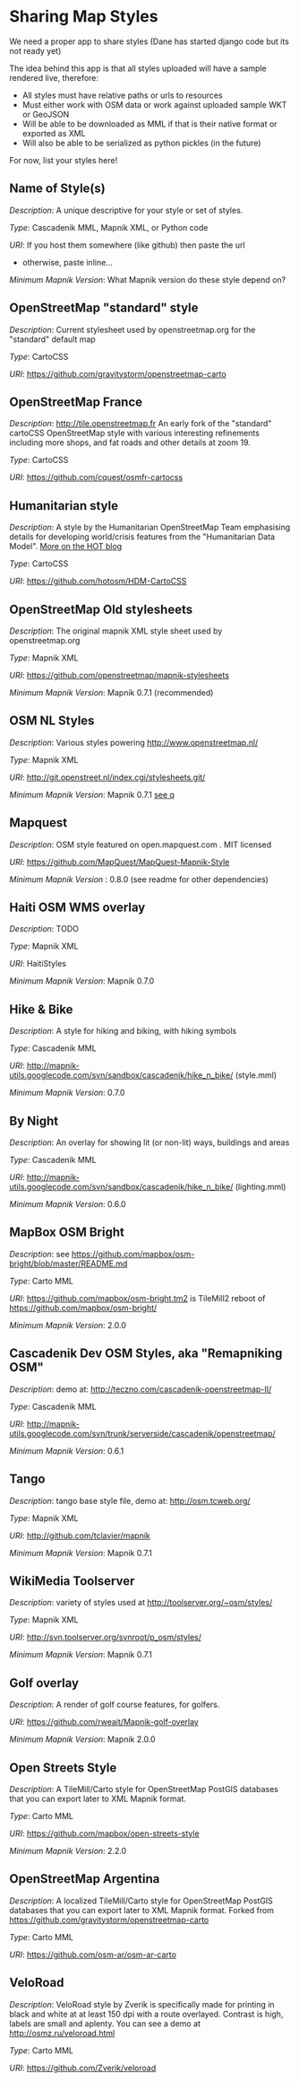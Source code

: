 <!-- Name: StyleShare -->
<!-- Version: 15 -->
<!-- Last-Modified: 2011/05/16 07:42:34 -->
<!-- Author: Harry Wood -->

# Sharing Map Styles

We need a proper app to share styles (Dane has started django code but its not ready yet)

The idea behind this app is that all styles uploaded will have a sample rendered live, therefore:
  * All styles must have relative paths or urls to resources
  * Must either work with OSM data or work against uploaded sample WKT or GeoJSON
  * Will be able to be downloaded as MML if that is their native format or exported as XML
  * Will also be able to be serialized as python pickles (in the future)

For now, list your styles here!

## Name of Style(s)

*Description*: A unique descriptive for your style or set of styles.

*Type*: Cascadenik MML, Mapnik XML, or Python code 

*URI*: If you host them somewhere (like github) then paste the url
  * otherwise, paste inline...

*Minimum Mapnik Version*: What Mapnik version do these style depend on?



## OpenStreetMap "standard" style

*Description*: Current stylesheet used by openstreetmap.org for the "standard" default map

*Type*: CartoCSS

*URI*: https://github.com/gravitystorm/openstreetmap-carto



## OpenStreetMap France

*Description*: http://tile.openstreetmap.fr  An early fork of the "standard" cartoCSS OpenStreetMap style with various interesting refinements including more shops, and fat roads and other details at zoom 19.

*Type*: CartoCSS

*URI*: https://github.com/cquest/osmfr-cartocss


## Humanitarian style

*Description*: A style by the Humanitarian OpenStreetMap Team emphasising details for developing world/crisis features from the "Humanitarian Data Model". [More on the HOT blog]( http://hot.openstreetmap.org/updates/2013-09-29_a_new_window_on_openstreetmap_data)

*Type*: CartoCSS

*URI*: https://github.com/hotosm/HDM-CartoCSS


## OpenStreetMap Old stylesheets

*Description*: The original mapnik XML style sheet used by openstreetmap.org

*Type*: Mapnik XML

*URI*: https://github.com/openstreetmap/mapnik-stylesheets

*Minimum Mapnik Version*: Mapnik 0.7.1 (recommended)



## OSM NL Styles


*Description*: Various styles powering http://www.openstreetmap.nl/

*Type*: Mapnik XML

*URI*: http://git.openstreet.nl/index.cgi/stylesheets.git/

*Minimum Mapnik Version*: Mapnik 0.7.1 [see q](http://help.openstreetmap.org/questions/1746/running-generate_image-gives-features-only-present-in-mapnik-version-071-error)

## Mapquest

*Description*: OSM style featured on open.mapquest.com .   MIT licensed

*URI*: https://github.com/MapQuest/MapQuest-Mapnik-Style

*Minimum Mapnik Version* : 0.8.0  (see readme for other dependencies)

## Haiti OSM WMS overlay

*Description*: TODO

*Type*: Mapnik XML

*URI*: HaitiStyles

*Minimum Mapnik Version*: Mapnik 0.7.0

## Hike & Bike

*Description*: A style for hiking and biking, with hiking symbols

*Type*: Cascadenik MML

*URI*: http://mapnik-utils.googlecode.com/svn/sandbox/cascadenik/hike_n_bike/ (style.mml)

*Minimum Mapnik Version*: 0.7.0 

## By Night

*Description*: An overlay for showing lit (or non-lit) ways, buildings and areas

*Type*: Cascadenik MML

*URI*: http://mapnik-utils.googlecode.com/svn/sandbox/cascadenik/hike_n_bike/ (lighting.mml)

*Minimum Mapnik Version*: 0.6.0

## MapBox OSM Bright

*Description*: see https://github.com/mapbox/osm-bright/blob/master/README.md

*Type*: Carto MML

*URI*: https://github.com/mapbox/osm-bright.tm2 is TileMill2 reboot of https://github.com/mapbox/osm-bright/ 

*Minimum Mapnik Version*: 2.0.0

## Cascadenik Dev OSM Styles, aka "Remapniking OSM"

*Description*: demo at: http://teczno.com/cascadenik-openstreetmap-II/

*Type*: Cascadenik MML

*URI*: http://mapnik-utils.googlecode.com/svn/trunk/serverside/cascadenik/openstreetmap/

*Minimum Mapnik Version*: 0.6.1

## Tango

*Description*: tango base style file, demo at: http://osm.tcweb.org/

*Type*: Mapnik XML

*URI*: http://github.com/tclavier/mapnik

*Minimum Mapnik Version*: Mapnik 0.7.1

## WikiMedia Toolserver

*Description*: variety of styles used at http://toolserver.org/~osm/styles/

*Type*: Mapnik XML

*URI*: http://svn.toolserver.org/svnroot/p_osm/styles/

*Minimum Mapnik Version*: Mapnik 0.7.1

## Golf overlay

*Description*: A render of golf course features, for golfers.

*URI*: https://github.com/rweait/Mapnik-golf-overlay

*Minimum Mapnik Version*: Mapnik 2.0.0

## Open Streets Style

*Description*: A TileMill/Carto style for OpenStreetMap PostGIS databases that you can export later to XML Mapnik format.

*Type*: Carto MML 

*URI*: https://github.com/mapbox/open-streets-style

*Minimum Mapnik Version*:  2.2.0

## OpenStreetMap Argentina

*Description*: A localized TileMill/Carto style for OpenStreetMap PostGIS databases that you can export later to XML Mapnik format. Forked from https://github.com/gravitystorm/openstreetmap-carto

*Type*: Carto MML 

*URI*: https://github.com/osm-ar/osm-ar-carto


## VeloRoad

*Description*: VeloRoad style by Zverik is specifically made for printing in black and white at at least 150 dpi with a route overlayed. Contrast is high, labels are small and aplenty. You can see a demo at http://osmz.ru/veloroad.html

*Type*: Carto MML 

*URI*: https://github.com/Zverik/veloroad